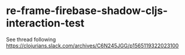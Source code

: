 # re-frame-firebase-shadow-cljs-interaction-test

See thread following https://clojurians.slack.com/archives/C6N245JGG/p1565119322023100
